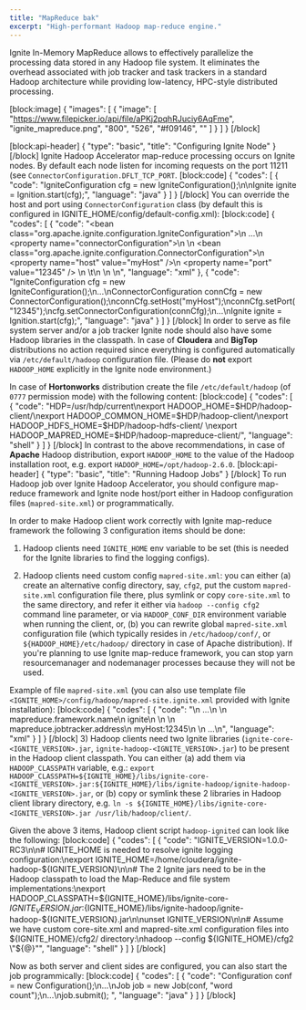 ```yaml
---
title: "MapReduce bak"
excerpt: "High-performant Hadoop map-reduce engine."
---
```

Ignite In-Memory MapReduce allows to effectively parallelize the processing data stored in any Hadoop file system. It eliminates the overhead associated with job tracker and task trackers in a standard Hadoop architecture while providing low-latency, HPC-style distributed processing.

[block:image]
{
  "images": [
    {
      "image": [
        "https://www.filepicker.io/api/file/aPKj2pqhRJuciy6AqFme",
        "ignite_mapreduce.png",
        "800",
        "526",
        "#f09146",
        ""
      ]
    }
  ]
}
[/block]

[block:api-header]
{
  "type": "basic",
  "title": "Configuring Ignite Node"
}
[/block]
Ignite Hadoop Accelerator map-reduce processing occurs on Ignite nodes. 
By default each node listen for incoming requests on the port 11211 (see `ConnectorConfiguration.DFLT_TCP_PORT`. 
[block:code]
{
  "codes": [
    {
      "code": "IgniteConfiguration cfg = new IgniteConfiguration();\n\nIgnite ignite = Ignition.start(cfg);",
      "language": "java"
    }
  ]
}
[/block]
You can override the host and port using `ConnectorConfiguration` class (by default this is configured in IGNITE_HOME/config/default-config.xml):
[block:code]
{
  "codes": [
    {
      "code": "<bean class=\"org.apache.ignite.configuration.IgniteConfiguration\">\n  ...\n  <property name=\"connectorConfiguration\">\n    <list>\n      <bean class=\"org.apache.ignite.configuration.ConnectorConfiguration\">\n        <property name=\"host\" value=\"myHost\" />\n        <property name=\"port\" value=\"12345\" />        \n    \t</bean>\n    </list>    \n  </property>\n</bean>",
      "language": "xml"
    },
    {
      "code": "IgniteConfiguration cfg = new IgniteConfiguration();\n...\nConnectorConfiguration connCfg = new ConnectorConfiguration();\nconnCfg.setHost(\"myHost\");\nconnCfg.setPort(\"12345\");\ncfg.setConnectorConfiguration(connCfg);\n...\nIgnite ignite = Ignition.start(cfg);",
      "language": "java"
    }
  ]
}
[/block]
In order to serve as file system server and/or a job tracker Ignite node should also have some Hadoop libraries in the classpath. 
In case of **Cloudera** and **BigTop** distributions no action required since everything is configured automatically via `/etc/default/hadoop` configuration file. (Please do **not** export `HADOOP_HOME` explicitly in the Ignite node environment.)

In case of **Hortonworks** distribution create the file `/etc/default/hadoop` (of `0777` permission mode) with the following content:
[block:code]
{
  "codes": [
    {
      "code": "HDP=/usr/hdp/current\nexport HADOOP_HOME=$HDP/hadoop-client/\nexport HADOOP_COMMON_HOME=$HDP/hadoop-client/\nexport HADOOP_HDFS_HOME=$HDP/hadoop-hdfs-client/ \nexport HADOOP_MAPRED_HOME=$HDP/hadoop-mapreduce-client/",
      "language": "shell"
    }
  ]
}
[/block]
In contrast to the above recommendations, in case of **Apache** Hadoop distribution, export `HADOOP_HOME` to the value of the Hadoop installation root, e.g. export  `HADOOP_HOME=/opt/hadoop-2.6.0`.
[block:api-header]
{
  "type": "basic",
  "title": "Running Hadoop Jobs"
}
[/block]
To run Hadoop job over Ignite Hadoop Accelerator, you should configure map-reduce framework and Ignite node host/port either in Hadoop configuration files (`mapred-site.xml`) or programmatically. 

In order to make Hadoop client work correctly with Ignite map-reduce framework the following 3 configuration items should be done:

1) Hadoop clients need `IGNITE_HOME` env variable to be set (this is needed for the Ignite libraries to find the logging configs).
    
2) Hadoop clients need custom config `mapred-site.xml`: 
you can either (a) create an alternative config directory, say, `cfg2`, put the custom `mapred-site.xml` configuration file there, plus symlink or copy `core-site.xml` to the same directory,  and refer it either via `hadoop --config cfg2` command line parameter, or via `HADOOP_CONF_DIR` environment variable when running the client, or, (b) you can rewrite global `mapred-site.xml` configuration file (which typically resides in `/etc/hadoop/conf/`, or `${HADOOP_HOME}/etc/hadoop/` directory in case of Apache distribution). If you're planning to use Ignite map-reduce framework, you can stop yarn  resourcemanager and nodemanager processes because they will not be used.

Example of file `mapred-site.xml` (you can also use template file `<IGNITE_HOME>/config/hadoop/mapred-site.ignite.xml` provided with Ignite installation):
[block:code]
{
  "codes": [
    {
      "code": "<configuration>\n  ...\n  <property>\n    <name>mapreduce.framework.name</name>\n    <value>ignite</value>\n  </property>\n  <property>\n    <name>mapreduce.jobtracker.address</name>\n    <value>myHost:12345</value>\n  </property>\n  ...\n</configuration>",
      "language": "xml"
    }
  ]
}
[/block]
3) Hadoop clients need two Ignite libraries (`ignite-core-<IGNITE_VERSION>.jar`, `ignite-hadoop-<IGNITE_VERSION>.jar`) to be present in the Hadoop client classpath. You can either (a) add them via `HADOOP_CLASSPATH` variable, e.g.: 
`export HADOOP_CLASSPATH=${IGNITE_HOME}/libs/ignite-core-<IGNITE_VERSION>.jar:${IGNITE_HOME}/libs/ignite-hadoop/ignite-hadoop-<IGNITE_VERSION>.jar`, or (b) copy or symlink these 2 libraries in Hadoop client library directory, e.g. `ln -s ${IGNITE_HOME}/libs/ignite-core-<IGNITE_VERSION>.jar /usr/lib/hadoop/client/`.


Given the above 3 items, Hadoop client script `hadoop-ignited` can look like the following:
[block:code]
{
  "codes": [
    {
      "code": "IGNITE_VERSION=1.0.0-RC3\n\n# IGNITE_HOME is needed to resolve ignite logging configuration:\nexport IGNITE_HOME=/home/cloudera/ignite-hadoop-${IGNITE_VERSION}\n\n# The 2 Ignite jars need to be in the Hadoop classpath to load the Map-Reduce and file system implementations:\nexport HADOOP_CLASSPATH=${IGNITE_HOME}/libs/ignite-core-${IGNITE_VERSION}.jar:${IGNITE_HOME}/libs/ignite-hadoop/ignite-hadoop-${IGNITE_VERSION}.jar\n\nunset IGNITE_VERSION\n\n# Assume we have custom core-site.xml and mapred-site.xml configuration files into ${IGNITE_HOME}/cfg2/ directory:\nhadoop --config ${IGNITE_HOME}/cfg2 \"${@}\"",
      "language": "shell"
    }
  ]
}
[/block]

Now as both server and client sides are configured, you can also start the job programmically:
[block:code]
{
  "codes": [
    {
      "code": "Configuration conf = new Configuration();\n...\nJob job = new Job(conf, \"word count\");\n...\njob.submit();  ",
      "language": "java"
    }
  ]
}
[/block]